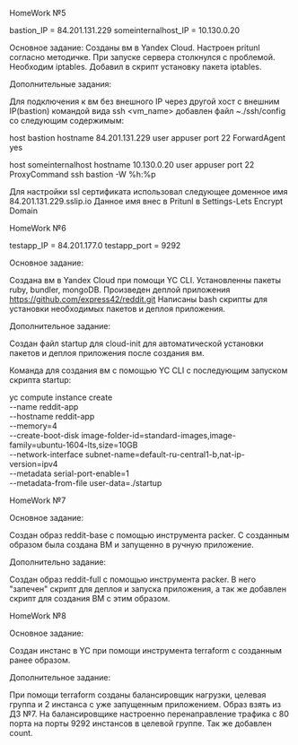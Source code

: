 HomeWork №5

bastion_IP = 84.201.131.229
someinternalhost_IP = 10.130.0.20

Основное задание:
Созданы вм в Yandex Cloud. Настроен pritunl согласно методичке. При запуске сервера столкнулся с проблемой. Необходим iptables. Добавил в скрипт установку пакета iptables.

Дополнительные задания:

Для подключения к вм без внешного IP через другой хост с внешним IP(bastion) командой вида ssh <vm_name> добавлен файл ~./ssh/config со следующим содержимым:

host bastion
hostname 84.201.131.229
user appuser
port 22
ForwardAgent yes

host someinternalhost
hostname 10.130.0.20
user appuser
port 22
ProxyCommand ssh bastion -W %h:%p

Для настройки ssl сертификата использовал следующее доменное имя 84.201.131.229.sslip.io
Данное имя внес в Pritunl в Settings-Lets Encrypt Domain

HomeWork №6

testapp_IP = 84.201.177.0
testapp_port = 9292

Основное задание:

Создана вм в Yandex Cloud при помощи YC CLI. Установленны пакеты ruby, bundler, mongoDB.
Произведен деплой приложения https://github.com/express42/reddit.git
Написаны bash скрипты для установки необходимых пакетов и деплоя приложения.

Дополнительное задание:

Создан файл startup для cloud-init для автоматической установки пакетов и деплоя приложения после создания вм.

Команда для создания вм с помощью  YC CLI с последующим запуском скрипта startup:

yc compute instance create \
  --name reddit-app \
  --hostname reddit-app \
  --memory=4 \
  --create-boot-disk image-folder-id=standard-images,image-family=ubuntu-1604-lts,size=10GB \
  --network-interface subnet-name=default-ru-central1-b,nat-ip-version=ipv4 \
  --metadata serial-port-enable=1 \
  --metadata-from-file user-data=./startup

HomeWork №7

Основное задание:

Создан образ reddit-base с помощью инструмента packer. С созданным образом была создана ВМ и запущенно в ручную приложение.

Дополнительно задание:

Создан образ reddit-full с помощью инструмента packer. В него "запечен" скрипт для деплоя и запуска приложения, а так же добавлен скрипт для создания ВМ с этим образом.

HomeWork №8

Основное задание:

Создан инстанс в YC при помощи инструмента terraform с созданным ранее образом.

Дополнительное задание:

При помощи terraform созданы балансировщик нагрузки, целевая группа и 2 инстанса с уже запущенным приложением. Образ взять из ДЗ №7. На балансировщике настроенно перенаправление трафика с 80 порта на порты 9292 инстансов в целевой группе. Так же добавлен count.
